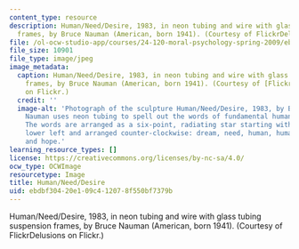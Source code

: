 ```yaml
---
content_type: resource
description: Human/Need/Desire, 1983, in neon tubing and wire with glass tubing suspension
  frames, by Bruce Nauman (American, born 1941). (Courtesy of FlickrDelusions on Flickr.)
file: /ol-ocw-studio-app/courses/24-120-moral-psychology-spring-2009/ebdbf30420e109c412078f550bf7379b_24-120s09-th.jpg
file_size: 10901
file_type: image/jpeg
image_metadata:
  caption: Human/Need/Desire, 1983, in neon tubing and wire with glass tubing suspension
    frames, by Bruce Nauman (American, born 1941). (Courtesy of [FlickrDelusions](http://www.flickr.com/photos/stanbury/438998365/)
    on Flickr.)
  credit: ''
  image-alt: 'Photograph of the sculpture Human/Need/Desire, 1983, by Bruce Nauman.
    Nauman uses neon tubing to spell out the words of fundamental human experience.
    The words are arranged as a six-point, radiating star starting with dream on the
    lower left and arranged counter-clockwise: dream, need, human, human, desire,
    and hope.'
learning_resource_types: []
license: https://creativecommons.org/licenses/by-nc-sa/4.0/
ocw_type: OCWImage
resourcetype: Image
title: Human/Need/Desire
uid: ebdbf304-20e1-09c4-1207-8f550bf7379b
---
```

Human/Need/Desire, 1983, in neon tubing and wire with glass tubing suspension frames, by Bruce Nauman (American, born 1941). (Courtesy of FlickrDelusions on Flickr.)